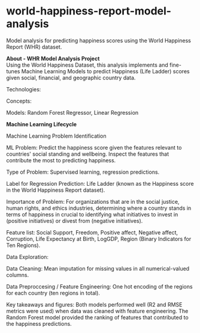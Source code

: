 # world-happiness-report-model-analysis
Model analysis for predicting happiness scores using the World Happiness Report (WHR) dataset.

<b>About - WHR Model Analysis Project</b><br>
Using the World Happiness Dataset, this analysis implements and fine-tunes Machine Learning Models to predict Happiness (Life Ladder) scores given social, financial, and geographic country data. <br>

Technologies:

Concepts: 

Models: Random Forest Regressor, Linear Regression

<b>Machine Learning Lifecycle</b><br>

Machine Learning Problem Identification

ML Problem: Predict the happiness score given the features relevant to countries' social standing and wellbeing. Inspect the features that contribute the most to predicting happiness. 

Type of Problem: Supervised learning, regression predictions. 

Label for Regression Prediction: Life Ladder (known as the Happiness score in the World Happiness Report dataset). 

Importance of Problem: For organizations that are in the social justice, human rights, and ethics industries, determining where a country stands in terms of happiness in crucial to identifying what initiatives to invest in (positive initiatives) or divest from (negative initiatives). 

Feature list: Social Support, Freedom, Positive affect, Negative affect, Corruption, Life Expectancy at Birth, LogGDP, Region (Binary Indicators for Ten Regions).

Data Exploration:

Data Cleaning: Mean imputation for missing values in all numerical-valued columns. 

Data Preproccesing / Feature Engineering: One hot encoding of the regions for each country (ten regions in total). 

Key takeaways and figures: Both models performed well (R2 and RMSE metrics were used) when data was cleaned with feature engineering. The Random Forest model provided the ranking of features that contributed to the happiness predictions.


